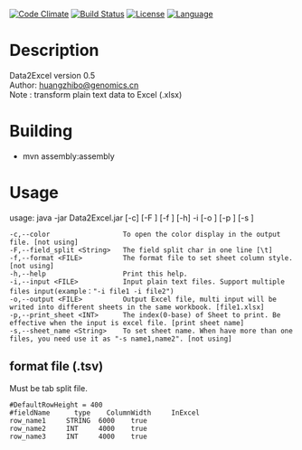 [![Code Climate](https://codeclimate.com/github/huangzhibo/Data2Excel/badges/gpa.svg)](https://codeclimate.com/github/huangzhibo/Data2Excel)
[![Build Status](https://travis-ci.org/huangzhibo/Data2Excel.svg?branch=master)](https://travis-ci.org/huangzhibo/Data2Excel)
[![License](http://img.shields.io/badge/license-MIT-blue.svg)](https://github.com/huangzhibo/Data2Excel)
[![Language](http://img.shields.io/badge/language-java-brightgreen.svg)](https://www.java.com/)
# Description
Data2Excel version 0.5  
Author: huangzhibo@genomics.cn  
Note  : transform plain text data to Excel (.xlsx)

# Building
- mvn assembly:assembly

# Usage
usage: java -jar Data2Excel.jar [-c] [-F <String>] [-f <FILE>] [-h] -i <FILE> [-o <FILE>] [-p <INT>] [-s <String>]


    -c,--color                  To open the color display in the output file. [not using]
    -F,--field_split <String>   The field split char in one line [\t]
    -f,--format <FILE>          The format file to set sheet column style. [not using]
    -h,--help                   Print this help.
    -i,--input <FILE>           Input plain text files. Support multiple files input(example："-i file1 -i file2")
    -o,--output <FILE>          Output Excel file, multi input will be writed into different sheets in the same workbook. [file1.xlsx]
    -p,--print_sheet <INT>      The index(0-base) of Sheet to print. Be effective when the input is excel file. [print sheet name]
    -s,--sheet_name <String>    To set sheet name. When have more than one files, you need use it as "-s name1,name2". [not using]


## format file (.tsv)
Must be tab split file.

```
#DefaultRowHeight = 400
#fieldName      type    ColumnWidth     InExcel
row_name1     STRING  6000    true
row_name2     INT     4000    true
row_name3     INT     4000    true
```
